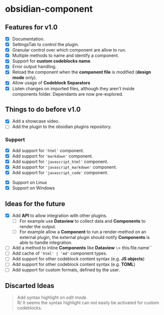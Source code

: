 # obsidian-component

## Features for v1.0

- [x] Documentation.
- [x] SettingsTab to control the plugin.
- [x] Granular control over which component are allow to run.
- [x] Multiple methods to name and identify a component.
- [x] Support for **custom codeblocks name**.
- [x] Error output handling.
- [x] Reload the component when the **component file** is modified (**design mode** only).
- [x] Allow usage of **Codeblock Separators**
- [x] Listen changes on imported files, although they aren't inside components folder. Dependants are now pre-explored.

## Things to do before v1.0

- [x] Add a showcase video.
- [ ] Add the plugin to the obsidian plugins repository.

### Support

- [x] Add support for `'html'` component.
- [x] Add support for `'markdown'` component.
- [x] Add support for `'javascript_html'` component.
- [x] Add support for `'javascript_markdown'` component.
- [x] Add support for `'javascript_code'` component.

<!-- -->

- [x] Support on Linux
- [x] Support on Windows

## Ideas for the future

- [x] Add **API** to allow integration with other plugins.
  - [ ] For example use **Dataview** to collect data and **Components** to render the output.
  - [ ] For example allow a **Component** to run a render-method on an external plugin, the external plugin should notify **Components** is able to handle integration.
- [ ] Add a method to inline **Components** like **Dataview** `\`= this.file.name\``
- [ ] Add cache of `'html' | 'md'` component types.
- [ ] Add support for other codeblock content syntax (e.g. **JS objects**)
- [ ] Add support for other codeblock content syntax (e.g. **TOML**)
- [ ] Add support for custom formats, defined by the user.

## Discarted Ideas

> Add syntax highlight on _edit mode_.<br>
> R/ It seems the syntax highlight can not easily be activated for custom codeblocks.
